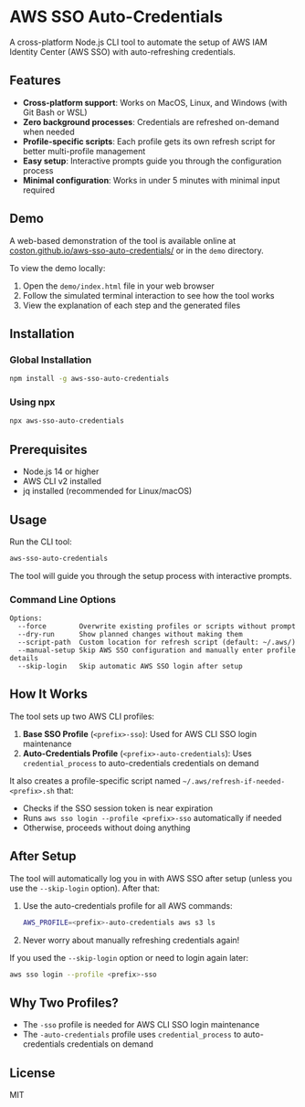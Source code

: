 # AWS SSO Auto-Credentials

A cross-platform Node.js CLI tool to automate the setup of AWS IAM Identity Center (AWS SSO) with auto-refreshing credentials.

## Features

- **Cross-platform support**: Works on MacOS, Linux, and Windows (with Git Bash or WSL)
- **Zero background processes**: Credentials are refreshed on-demand when needed
- **Profile-specific scripts**: Each profile gets its own refresh script for better multi-profile management
- **Easy setup**: Interactive prompts guide you through the configuration process
- **Minimal configuration**: Works in under 5 minutes with minimal input required

## Demo

A web-based demonstration of the tool is available online at [coston.github.io/aws-sso-auto-credentials/](https://coston.github.io/aws-sso-auto-credentials/) or in the `demo` directory.

To view the demo locally:

1. Open the `demo/index.html` file in your web browser
2. Follow the simulated terminal interaction to see how the tool works
3. View the explanation of each step and the generated files

## Installation

### Global Installation

```bash
npm install -g aws-sso-auto-credentials
```

### Using npx

```bash
npx aws-sso-auto-credentials
```

## Prerequisites

- Node.js 14 or higher
- AWS CLI v2 installed
- jq installed (recommended for Linux/macOS)

## Usage

Run the CLI tool:

```bash
aws-sso-auto-credentials
```

The tool will guide you through the setup process with interactive prompts.

### Command Line Options

```
Options:
  --force        Overwrite existing profiles or scripts without prompt
  --dry-run      Show planned changes without making them
  --script-path  Custom location for refresh script (default: ~/.aws/)
  --manual-setup Skip AWS SSO configuration and manually enter profile details
  --skip-login   Skip automatic AWS SSO login after setup
```

## How It Works

The tool sets up two AWS CLI profiles:

1. **Base SSO Profile** (`<prefix>-sso`): Used for AWS CLI SSO login maintenance
2. **Auto-Credentials Profile** (`<prefix>-auto-credentials`): Uses `credential_process` to auto-credentials credentials on demand

It also creates a profile-specific script named `~/.aws/refresh-if-needed-<prefix>.sh` that:

- Checks if the SSO session token is near expiration
- Runs `aws sso login --profile <prefix>-sso` automatically if needed
- Otherwise, proceeds without doing anything

## After Setup

The tool will automatically log you in with AWS SSO after setup (unless you use the `--skip-login` option). After that:

1. Use the auto-credentials profile for all AWS commands:

   ```bash
   AWS_PROFILE=<prefix>-auto-credentials aws s3 ls
   ```

2. Never worry about manually refreshing credentials again!

If you used the `--skip-login` option or need to login again later:

```bash
aws sso login --profile <prefix>-sso
```

## Why Two Profiles?

- The `-sso` profile is needed for AWS CLI SSO login maintenance
- The `-auto-credentials` profile uses `credential_process` to auto-credentials credentials on demand

## License

MIT

